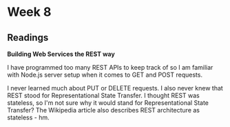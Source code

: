 # Week 8

## Readings 

**Building Web Services the REST way**

I have programmed too many REST APIs to keep track of so I am familiar with Node.js server setup when it comes to GET and POST requests.

I never learned much about PUT or DELETE requests. I also never knew that REST stood for Representational State Transfer. I thought REST was stateless, so I'm not sure why it would stand for Representational State Transfer? The Wikipedia article also describes REST architecture as stateless - hm.
